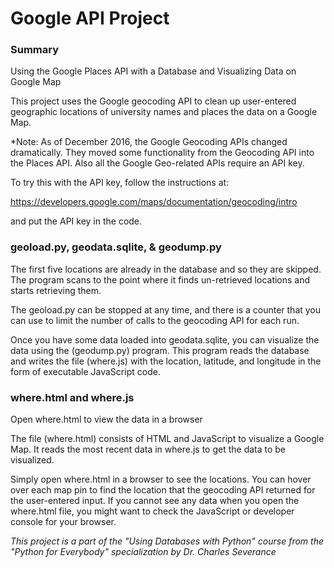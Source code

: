# Google API Project

### Summary

Using the Google Places API with a Database and Visualizing Data on Google Map

This project uses the Google geocoding API to clean up user-entered geographic locations of
university names and places the data on a Google Map.

*Note: As of December 2016, the Google Geocoding APIs changed dramatically.
They moved some functionality from the Geocoding API into the Places API. 
Also all the Google Geo-related APIs require an API key.

To try this with the API key, follow the instructions at:

https://developers.google.com/maps/documentation/geocoding/intro

and put the API key in the code.

### geoload.py, geodata.sqlite, & geodump.py

The first five locations are already in the database and so they
are skipped.  The program scans to the point where it finds un-retrieved
locations and starts retrieving them.

The geoload.py can be stopped at any time, and there is a counter
that you can use to limit the number of calls to the geocoding
API for each run.

Once you have some data loaded into geodata.sqlite, you can
visualize the data using the (geodump.py) program.  This
program reads the database and writes the file (where.js)
with the location, latitude, and longitude in the form of
executable JavaScript code.

### where.html and where.js

Open where.html to view the data in a browser

The file (where.html) consists of HTML and JavaScript to visualize
a Google Map.  It reads the most recent data in where.js to get
the data to be visualized.

Simply open where.html in a browser to see the locations.  You
can hover over each map pin to find the location that the
geocoding API returned for the user-entered input.  If you
cannot see any data when you open the where.html file, you might
want to check the JavaScript or developer console for your browser.


*This project is a part of the "Using Databases with Python" course from the "Python for Everybody" specialization by Dr. Charles Severance*
